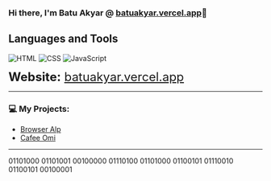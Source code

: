 ### Hi there, I'm Batu Akyar @ [batuakyar.vercel.app](https://batuakyar.vercel.app)👋

## Languages and Tools
![HTML](https://img.shields.io/badge/HTML-orange?logo=html5&logoColor=white)
![CSS](https://img.shields.io/badge/CSS-blue?logo=css3&logoColor=white)
![JavaScript](https://img.shields.io/badge/JavaScript-yellow?logo=javascript&logoColor=white)

<div style="font-size:24px !important;"><b>Website:</b> <a href="https://batuakyar.vercel.app">batuakyar.vercel.app</a></div>

---

### 💻 My Projects:
- [Browser Alp][browseralp]
- [Cafee Omi][cafeeomi]

[youtube]: https://arduinoturkbatu.github.io
[instagram]: https://www.instagram.com/arduinoturkbatu/
[htmlplaylist]: https://www.youtube.com/playlist?list=PLVdkFG00DhbM5yU6ZWNGUF4MmHZcxqGGa
[arduinoplaylist]: https://www.youtube.com/playlist?list=PLVdkFG00DhbNsIGd-kxYxLZHAEGR2pnjG
[scratchplaylist]: https://www.youtube.com/playlist?list=PLVdkFG00DhbPsOMm5BoDXW9njO2Jz18yq
[mblockplaylist]: https://www.youtube.com/playlist?list=PLVdkFG00DhbMGiGPOKnkPKLXAj8bXkTmf
[browseralp]: https://arduinoturkbatu.github.io/browseralp-website
[cafeeomi]: https://arduinoturkbatu.github.io/cafeeomiMenu

---

01101000 01101001 00100000 01110100 01101000 01100101 01110010 01100101 00100001
